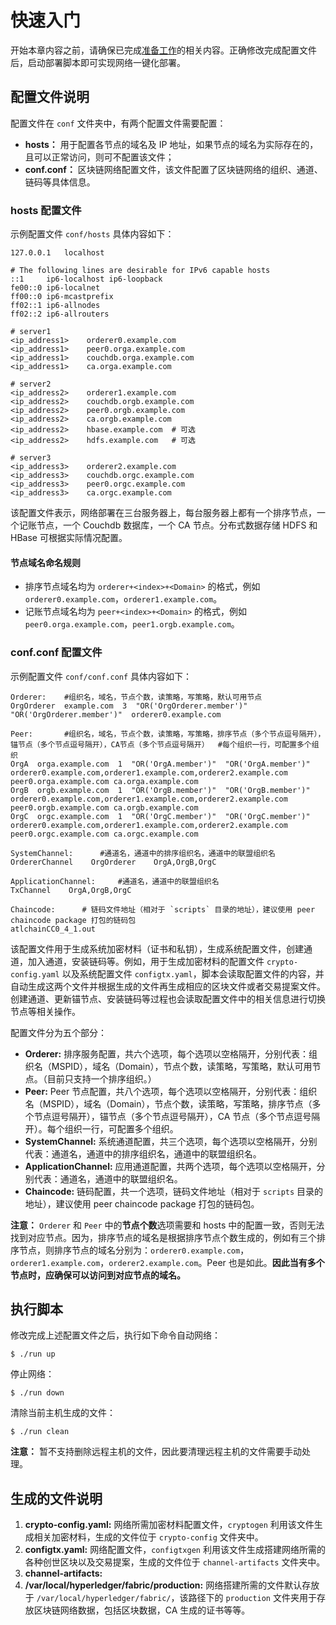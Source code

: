 # 快速入门

开始本章内容之前，请确保已完成[准备工作](./prereqs.md)的相关内容。正确修改完成配置文件后，启动部署脚本即可实现网络一键化部署。

## 配置文件说明

配置文件在 `conf` 文件夹中，有两个配置文件需要配置：

- **hosts：** 用于配置各节点的域名及 IP 地址，如果节点的域名为实际存在的，且可以正常访问，则可不配置该文件；
- **conf.conf：** 区块链网络配置文件，该文件配置了区块链网络的组织、通道、链码等具体信息。

### hosts 配置文件

示例配置文件 `conf/hosts` 具体内容如下：

```
127.0.0.1	localhost

# The following lines are desirable for IPv6 capable hosts
::1     ip6-localhost ip6-loopback
fe00::0 ip6-localnet
ff00::0 ip6-mcastprefix
ff02::1 ip6-allnodes
ff02::2 ip6-allrouters

# server1
<ip_address1>    orderer0.example.com
<ip_address1>    peer0.orga.example.com
<ip_address1>    couchdb.orga.example.com
<ip_address1>    ca.orga.example.com

# server2
<ip_address2>    orderer1.example.com
<ip_address2>    couchdb.orgb.example.com
<ip_address2>    peer0.orgb.example.com
<ip_address2>    ca.orgb.example.com
<ip_address2>    hbase.example.com  # 可选
<ip_address2>    hdfs.example.com   # 可选

# server3
<ip_address3>    orderer2.example.com
<ip_address3>    couchdb.orgc.example.com
<ip_address3>    peer0.orgc.example.com
<ip_address3>    ca.orgc.example.com
```

该配置文件表示，网络部署在三台服务器上，每台服务器上都有一个排序节点，一个记账节点，一个 Couchdb 数据库，一个 CA 节点。分布式数据存储 HDFS 和 HBase 可根据实际情况配置。

#### 节点域名命名规则

- 排序节点域名均为 `orderer+<index>+<Domain>` 的格式，例如 `orderer0.example.com`，`orderer1.example.com`。
- 记账节点域名均为 `peer+<index>+<Domain>` 的格式，例如 `peer0.orga.example.com`，`peer1.orgb.example.com`。

### conf.conf 配置文件

示例配置文件 `conf/conf.conf` 具体内容如下：

```
Orderer:    #组织名，域名，节点个数，读策略，写策略，默认可用节点
OrgOrderer  example.com  3  "OR('OrgOrderer.member')"  "OR('OrgOrderer.member')"  orderer0.example.com

Peer:       #组织名，域名，节点个数，读策略，写策略，排序节点（多个节点逗号隔开），锚节点（多个节点逗号隔开），CA节点（多个节点逗号隔开）  #每个组织一行，可配置多个组织
OrgA  orga.example.com  1  "OR('OrgA.member')"  "OR('OrgA.member')"  orderer0.example.com,orderer1.example.com,orderer2.example.com  peer0.orga.example.com ca.orga.example.com
OrgB  orgb.example.com  1  "OR('OrgB.member')"  "OR('OrgB.member')"  orderer0.example.com,orderer1.example.com,orderer2.example.com  peer0.orgb.example.com ca.orgb.example.com
OrgC  orgc.example.com  1  "OR('OrgC.member')"  "OR('OrgC.member')"  orderer0.example.com,orderer1.example.com,orderer2.example.com  peer0.orgc.example.com ca.orgc.example.com

SystemChannel:      #通道名，通道中的排序组织名，通道中的联盟组织名
OrdererChannel    OrgOrderer    OrgA,OrgB,OrgC

ApplicationChannel:     #通道名，通道中的联盟组织名
TxChannel    OrgA,OrgB,OrgC

Chaincode:      # 链码文件地址（相对于 `scripts` 目录的地址），建议使用 peer chaincode package 打包的链码包
atlchainCC0_4_1.out
```

该配置文件用于生成系统加密材料（证书和私钥），生成系统配置文件，创建通道，加入通道，安装链码等。例如，用于生成加密材料的配置文件 `crypto-config.yaml` 以及系统配置文件 `configtx.yaml`，脚本会读取配置文件的内容，并自动生成这两个文件并根据生成的文件再生成相应的区块文件或者交易提案文件。创建通道、更新锚节点、安装链码等过程也会读取配置文件中的相关信息进行切换节点等相关操作。

配置文件分为五个部分：

- **Orderer:** 排序服务配置，共六个选项，每个选项以空格隔开，分别代表：组织名（MSPID），域名（Domain），节点个数，读策略，写策略，默认可用节点。（目前只支持一个排序组织。）
- **Peer:** Peer 节点配置，共八个选项，每个选项以空格隔开，分别代表：组织名（MSPID），域名（Domain），节点个数，读策略，写策略，排序节点（多个节点逗号隔开），锚节点（多个节点逗号隔开），CA 节点（多个节点逗号隔开）。每个组织一行，可配置多个组织。
- **SystemChannel:** 系统通道配置，共三个选项，每个选项以空格隔开，分别代表：通道名，通道中的排序组织名，通道中的联盟组织名。
- **ApplicationChannel:** 应用通道配置，共两个选项，每个选项以空格隔开，分别代表：通道名，通道中的联盟组织名。
- **Chaincode:** 链码配置，共一个选项，链码文件地址（相对于 `scripts` 目录的地址），建议使用 peer chaincode package 打包的链码包。

**注意：** `Orderer` 和 `Peer` 中的**节点个数**选项需要和 hosts 中的配置一致，否则无法找到对应节点。因为，排序节点的域名是根据排序节点个数生成的，例如有三个排序节点，则排序节点的域名分别为：`orderer0.example.com`，`orderer1.example.com`，`orderer2.example.com`。Peer 也是如此。**因此当有多个节点时，应确保可以访问到对应节点的域名。**

## 执行脚本

修改完成上述配置文件之后，执行如下命令自动网络：

```shell
$ ./run up
```

停止网络：

```shell
$ ./run down
```

清除当前主机生成的文件：

```shell
$ ./run clean
```

**注意：** 暂不支持删除远程主机的文件，因此要清理远程主机的文件需要手动处理。

## 生成的文件说明

1. **crypto-config.yaml:** 网络所需加密材料配置文件，`cryptogen` 利用该文件生成相关加密材料，生成的文件位于 `crypto-config` 文件夹中。
2. **configtx.yaml:** 网络配置文件，`configtxgen` 利用该文件生成搭建网络所需的各种创世区块以及交易提案，生成的文件位于 `channel-artifacts` 文件夹中。
3. **channel-artifacts:** 
4. **/var/local/hyperledger/fabric/production:** 网络搭建所需的文件默认存放于 `/var/local/hyperledger/fabric/`，该路径下的 `production` 文件夹用于存放区块链网络数据，包括区块数据，CA 生成的证书等等。
